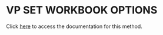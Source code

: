 <!---->
# VP SET WORKBOOK OPTIONS

Click [here](https://developer.4d.com/docs/ViewPro/commands/vp-set-workbook-options) to access the documentation for this method.

